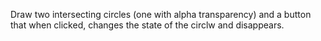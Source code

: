 Draw two intersecting circles (one with alpha transparency) and a button that when clicked, changes the state of the circlw and disappears.
